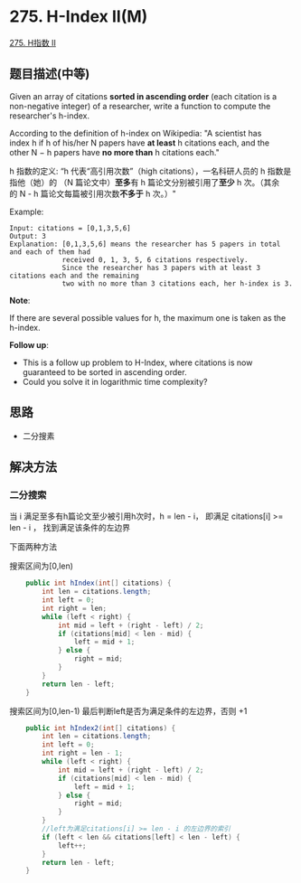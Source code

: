 # 275. H-Index II(M)

[275. H指数 II](https://leetcode-cn.com/problems/h-index-ii/)

## 题目描述(中等)

Given an array of citations **sorted in ascending order** (each citation is a non-negative integer) of a researcher, write a function to compute the researcher's h-index.

According to the definition of h-index on Wikipedia: "A scientist has index h if h of his/her N papers have **at least** h citations each, and the other N − h papers have **no more than** h citations each."

h 指数的定义: “h 代表“高引用次数”（high citations），一名科研人员的 h 指数是指他（她）的 （N 篇论文中）**至多**有 h 篇论文分别被引用了**至少** h 次。（其余的 N - h 篇论文每篇被引用次数**不多于** h 次。）"


Example:
```
Input: citations = [0,1,3,5,6]
Output: 3 
Explanation: [0,1,3,5,6] means the researcher has 5 papers in total and each of them had 
             received 0, 1, 3, 5, 6 citations respectively. 
             Since the researcher has 3 papers with at least 3 citations each and the remaining 
             two with no more than 3 citations each, her h-index is 3.
```
**Note**:

If there are several possible values for h, the maximum one is taken as the h-index.

**Follow up**:

- This is a follow up problem to H-Index, where citations is now guaranteed to be sorted in ascending order.
- Could you solve it in logarithmic time complexity?


## 思路

- 二分搜素

## 解决方法

### 二分搜索

当 i 满足至多有h篇论文至少被引用h次时，h = len - i，
即满足 citations[i] >= len - i ，
找到满足该条件的左边界

下面两种方法

搜索区间为[0,len)
```java
    public int hIndex(int[] citations) {
        int len = citations.length;
        int left = 0;
        int right = len;
        while (left < right) {
            int mid = left + (right - left) / 2;
            if (citations[mid] < len - mid) {
                left = mid + 1;
            } else {
                right = mid;
            }
        }
        return len - left;
    }
```

搜索区间为[0,len-1)
最后判断left是否为满足条件的左边界，否则 +1

```java
    public int hIndex2(int[] citations) {
        int len = citations.length;
        int left = 0;
        int right = len - 1;
        while (left < right) {
            int mid = left + (right - left) / 2;
            if (citations[mid] < len - mid) {
                left = mid + 1;
            } else {
                right = mid;
            }
        }
        //left为满足citations[i] >= len - i 的左边界的索引
        if (left < len && citations[left] < len - left) {
            left++;
        }
        return len - left;
    }

```